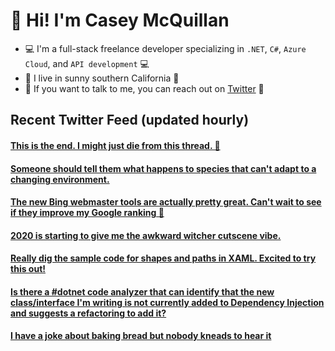 # 👋 Hi! I'm Casey McQuillan

- 💻 I'm a full-stack freelance developer specializing in `.NET`, `C#`, `Azure Cloud`, and `API development` 💻
- 🌴 I live in sunny southern California 🌴
- 📲 If you want to talk to me, you can reach out on [Twitter](https://twitter.com/QuillCodes) 📲



## Recent Twitter Feed (updated hourly)

<!-- BEGIN TWEETS -->
#### [This is the end. I might just die from this thread. 🤣](https://twitter.com/QuillCodes/status/1291982246790828033)

#### [Someone should tell them what happens to species that can't adapt to a changing environment.](https://twitter.com/QuillCodes/status/1289970851169726465)

#### [The new Bing webmaster tools are actually pretty great. Can't wait to see if they improve my Google ranking 🧐](https://twitter.com/QuillCodes/status/1288577838564532224)

#### [2020 is starting to give me the awkward witcher cutscene vibe.](https://twitter.com/QuillCodes/status/1288155622005813253)

#### [Really dig the sample code for shapes and paths in XAML. Excited to try this out!](https://twitter.com/QuillCodes/status/1288145739214774274)

#### [Is there a #dotnet code analyzer that can identify that the new class/interface I'm writing is not currently added to Dependency Injection and suggests a refactoring to add it?](https://twitter.com/QuillCodes/status/1287592109139095554)

#### [I have a joke about baking bread but nobody kneads to hear it](https://twitter.com/QuillCodes/status/1287151442130644992)
<!-- END TWEETS -->

<!--
**cmcquillan/cmcquillan** is a ✨ _special_ ✨ repository because its `README.md` (this file) appears on your GitHub profile.

Here are some ideas to get you started:

- 🔭 I’m currently working on ...
- 🌱 I’m currently learning ...
- 👯 I’m looking to collaborate on ...
- 🤔 I’m looking for help with ...
- 💬 Ask me about ...
- 📫 How to reach me: ...
- 😄 Pronouns: ...
- ⚡ Fun fact: ...
-->
